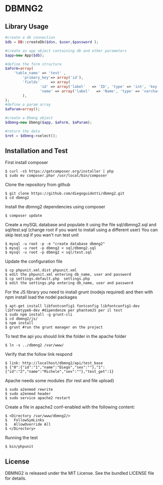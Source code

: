 DBMNG2
===============




Library Usage
---------------

``` php
#create a db connection
$db = DB::createDb($dsn, $user,$password );

#create an app object containing db and other parameters
$app=new App($db);

#define the form structure
$aForm=array(  
	'table_name' => 'test' ,
		'primary_key'=> array('id'), 
		'fields'     => array(
				'id' => array('label'   => 'ID', 'type' => 'int', 'key' => 1 ) ,
				'name' => array('label'   => 'Name', 'type' => 'varchar')
		),
);
#define a param array
$aParam=array();

#create a Dbmng object
$dbmng=new Dbmng($app, $aForm, $aParam);

#return the data
$ret = $dbmng->select();

```


Installation and Test
---------------

First install composer

	$ curl -sS https://getcomposer.org/installer | php
	$ sudo mv composer.phar /usr/local/bin/composer

Clone the repository from github

	$ git clone https://github.com/diegoguidotti/dbmng2.git
	$ cd dbmng2

Install the dbmng2 dependencies using composer

	$ composer update

Create a mySQL database and populate it using the file sql/dbmng2.sql and sql/test.sql (change root if you want to install using a different user) You can skip test.sql if you wan't run test unit

	$ mysql -u root -p -e "create database dbmng2"
	$ mysql -u root -p dbmng2 < sql/dbmng2.sql
	$ mysql -u root -p dbmng2 < sql/test.sql


Update the configuration file

	$ cp phpunit.xml.dist phpunit.xml
	$ edit the phpunit.xml entering db_name, user and password
	$ cp settings.default.php  settings.php
	$ edit the settings.php entering db_name, user and password


For the JS library you need to install grunt (nodejs required) and then with npm install load the nodel packages

	$ apt-get install libfontconfig1 fontconfig libfontconfig1-dev libfreetype6-dev #dipendenze per phantomJS per il test
	$ sudo npm install -g grunt-cli 
	$ cd dbmng2/js/
	$ npm install
	$ grunt #run the grunt manager on the project

 





To test the api you should link the folder in the apache folder

	$ ln -s ../dbmng2 /var/www/

Verify that the follow link respond 
	
	$ link: http://localhost/dbmng2/api/test_base
	$ {"0":{"id":"1","name":"Diego","sex":""},"1":{"id":"2","name":"Michele","sex":""},"test_get":1}

Apache needs some modules (for rest and file upload)

	$ sudo a2enmod rewrite
	$ sudo a2enmod header
	$ sudo service apache2 restart

Create a file in apache2 conf-enabled with the following content:

	$ <Directory /var/www/dbmng2/> 
	$	FollowSymLinks 
	$	AllowOverride All 
	$ </Directory>

Running the test

    $ bin/phpunit





License
-------

DBMNG2 is released under the MIT License. See the bundled LICENSE file for details.
